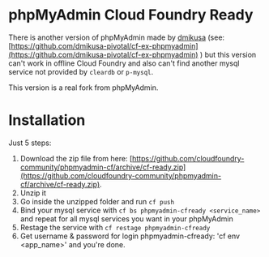 phpMyAdmin Cloud Foundry Ready
=============================

There is another version of phpMyAdmin made by [dmikusa](https://github.com/dmikusa-pivotal) (see: [https://github.com/dmikusa-pivotal/cf-ex-phpmyadmin](https://github.com/dmikusa-pivotal/cf-ex-phpmyadmin) ) but this version can't work in offline Cloud Foundry and also can't find another mysql service not provided by `cleardb` or `p-mysql`.

This version is a real fork from phpMyAdmin.

Installation
============
Just 5 steps:

 1. Download the zip file from here: [https://github.com/cloudfoundry-community/phpmyadmin-cf/archive/cf-ready.zip](https://github.com/cloudfoundry-community/phpmyadmin-cf/archive/cf-ready.zip).
 2. Unzip it
 3. Go inside the unzipped folder and run `cf push`
 4. Bind your mysql service with `cf bs phpmyadmin-cfready <service_name>` and repeat for all mysql services you want in your phpMyAdmin
 5. Restage the service with `cf restage phpmyadmin-cfready` 
 6. Get username & password for login phpmyadmin-cfready: 'cf env <app_name>' and you're done.
